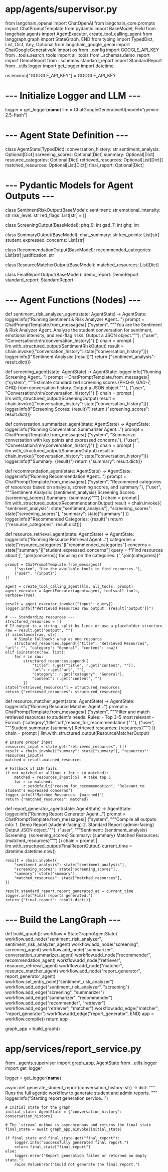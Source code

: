 # app/agents/supervisor.py

from langchain_openai import ChatOpenAI
from langchain_core.prompts import ChatPromptTemplate
from pydantic import BaseModel, Field
from langchain.agents import AgentExecutor, create_tool_calling_agent
from langgraph.graph import StateGraph, END
from typing import TypedDict, List, Dict, Any, Optional
from langchain_google_genai import ChatGoogleGenerativeAI
import os
from ..config import GOOGLE_API_KEY
from ..tools.search_tools import all_tools
from ..schemas.demo_report import DemoReport
from ..schemas.standard_report import StandardReport
from ..utils.logger import get_logger
import datetime

os.environ["GOOGLE_API_KEY"] = GOOGLE_API_KEY

# --- Initialize Logger and LLM ---
logger = get_logger(__name__)
llm = ChatGoogleGenerativeAI(model="gemini-2.5-flash")

# --- Agent State Definition ---
class AgentState(TypedDict):
    conversation_history: str
    sentiment_analysis: Optional[Dict]
    screening_scores: Optional[Dict]
    summary: Optional[Dict]
    resource_categories: Optional[Dict]
    retrieved_resources: Optional[List[Dict]]
    matched_resources: Optional[List[Dict]]
    final_report: Optional[Dict]

# --- Pydantic Models for Agent Outputs ---
class SentimentRiskOutput(BaseModel):
    sentiment: str
    emotional_intensity: str
    risk_level: str
    red_flags: List[str] = []

class ScreeningOutput(BaseModel):
    phq_9: int
    gad_7: int
    ghq: int

class SummaryOutput(BaseModel):
    chat_summary: str
    key_points: List[str]
    student_expressed_concerns: List[str]

class RecommendationOutput(BaseModel):
    recommended_categories: List[str]
    justification: str

class ResourceMatcherOutput(BaseModel):
    matched_resources: List[Dict]

class FinalReportOutput(BaseModel):
    demo_report: DemoReport
    standard_report: StandardReport

# --- Agent Functions (Nodes) ---
def sentiment_risk_analyzer_agent(state: AgentState) -> AgentState:
    logger.info("Running Sentiment & Risk Analyzer Agent...")
    prompt = ChatPromptTemplate.from_messages([
        ("system", """You are the Sentiment & Risk Analyzer Agent. 
        Analyze the student conversation for sentiment, emotional intensity, and red-flag risks.
        Output a JSON object."""), 
        ("user", "Conversation:\n\n{conversation_history}")
    ])
    chain = prompt | llm.with_structured_output(SentimentRiskOutput)
    result = chain.invoke({"conversation_history": state["conversation_history"]})
    logger.info(f"Sentiment Analysis: {result}")
    return {"sentiment_analysis": result.dict()}

def screening_agent(state: AgentState) -> AgentState:
    logger.info("Running Screening Agent...")
    prompt = ChatPromptTemplate.from_messages([
        ("system", """Estimate standardized screening scores (PHQ-9, GAD-7, GHQ) from conversation history.
        Output a JSON object."""), 
        ("user", "Conversation:\n\n{conversation_history}")
    ])
    chain = prompt | llm.with_structured_output(ScreeningOutput)
    result = chain.invoke({"conversation_history": state["conversation_history"]})
    logger.info(f"Screening Scores: {result}")
    return {"screening_scores": result.dict()}

def conversation_summarizer_agent(state: AgentState) -> AgentState:
    logger.info("Running Conversation Summarizer Agent...")
    prompt = ChatPromptTemplate.from_messages([
        ("system", "Summarize conversation with key points and expressed concerns."),
        ("user", "Conversation:\n\n{conversation_history}")
    ])
    chain = prompt | llm.with_structured_output(SummaryOutput)
    result = chain.invoke({"conversation_history": state["conversation_history"]})
    logger.info(f"Summary: {result}")
    return {"summary": result.dict()}

def recommendation_agent(state: AgentState) -> AgentState:
    logger.info("Running Recommendation Agent...")
    prompt = ChatPromptTemplate.from_messages([
        ("system", "Recommend categories of resources based on analysis, screening scores, and summary."),
        ("user", """Sentiment Analysis: {sentiment_analysis}
        Screening Scores: {screening_scores}
        Summary: {summary}""")
    ])
    chain = prompt | llm.with_structured_output(RecommendationOutput)
    result = chain.invoke({
        "sentiment_analysis": state["sentiment_analysis"],
        "screening_scores": state["screening_scores"],
        "summary": state["summary"]
    })
    logger.info(f"Recommended Categories: {result}")
    return {"resource_categories": result.dict()}

def resource_retrieval_agent(state: AgentState) -> AgentState:
    logger.info("Running Resource Retrieval Agent...")
    categories = state["resource_categories"]["recommended_categories"]
    concerns = state["summary"]["student_expressed_concerns"]
    query = f"Find resources about {', '.join(concerns)} focusing on the categories: {', '.join(categories)}"

    prompt = ChatPromptTemplate.from_messages([
        ("system", "Use the available tools to find resources."),
        ("user", "{input}")
    ])
    
    agent = create_tool_calling_agent(llm, all_tools, prompt)
    agent_executor = AgentExecutor(agent=agent, tools=all_tools, verbose=True)
    
    result = agent_executor.invoke({"input": query})
    logger.info(f"Retrieved Resources raw output: {result['output']}")

    # --- Standardize resources ---
    structured_resources = []
    # If output is a string, split by lines or use a placeholder structure
    raw = result.get("output", "")
    if isinstance(raw, str):
        # Simple fallback: wrap as one resource
        structured_resources.append({"title": "Retrieved Resources", "url": "", "category": "General", "content": raw})
    elif isinstance(raw, list):
        for r in raw:
            structured_resources.append({
                "title": r.get("title", r.get("content", "")),
                "url": r.get("url", ""),
                "category": r.get("category", "General"),
                "content": r.get("content", "")
            })
    state["retrieved_resources"] = structured_resources
    return {"retrieved_resources": structured_resources}

def resource_matcher_agent(state: AgentState) -> AgentState:
    logger.info("Running Resource Matcher Agent...")
    prompt = ChatPromptTemplate.from_messages([
        ("system", """Filter and match retrieved resources to student's needs.
        Rules:
        - Top 3–5 most relevant
        - Format: {'category','title','url','reason_for_recommendation'}"""),
        ("user", """Student summary: {summary}
        Retrieved resources: {resources}""")
    ])
    chain = prompt | llm.with_structured_output(ResourceMatcherOutput)
    
    # Ensure proper input
    resources_input = state.get("retrieved_resources", [])
    result = chain.invoke({"summary": state["summary"], "resources": resources_input})
    matched = result.matched_resources

    # Fallback if LLM fails
    if not matched or all(not r for r in matched):
        matched = resources_input[:5]  # take top 5
        for r in matched:
            r.setdefault("reason_for_recommendation", "Relevant to student's expressed concerns")
    logger.info(f"Matched Resources: {matched}")
    return {"matched_resources": matched}

def report_generator_agent(state: AgentState) -> AgentState:
    logger.info("Running Report Generator Agent...")
    prompt = ChatPromptTemplate.from_messages([
        ("system", """Compile all outputs into:
        1. Demo Report (student-facing)
        2. Standard Report (admin-facing)
        Output JSON object."""), 
        ("user", """Sentiment: {sentiment_analysis}
        Screening: {screening_scores}
        Summary: {summary}
        Matched Resources: {matched_resources}""")
    ])
    chain = prompt | llm.with_structured_output(FinalReportOutput)
    current_time = datetime.datetime.now()
    
    result = chain.invoke({
        "sentiment_analysis": state["sentiment_analysis"],
        "screening_scores": state["screening_scores"],
        "summary": state["summary"],
        "matched_resources": state["matched_resources"],
    })
    
    result.standard_report.report_generated_at = current_time
    logger.info("Final reports generated.")
    return {"final_report": result.dict()}

# --- Build the LangGraph ---
def build_graph():
    workflow = StateGraph(AgentState)
    workflow.add_node("sentiment_risk_analyzer", sentiment_risk_analyzer_agent)
    workflow.add_node("screening", screening_agent)
    workflow.add_node("summarizer", conversation_summarizer_agent)
    workflow.add_node("recommender", recommendation_agent)
    workflow.add_node("retriever", resource_retrieval_agent)
    workflow.add_node("matcher", resource_matcher_agent)
    workflow.add_node("report_generator", report_generator_agent)
    workflow.set_entry_point("sentiment_risk_analyzer")
    workflow.add_edge("sentiment_risk_analyzer", "screening")
    workflow.add_edge("screening", "summarizer")
    workflow.add_edge("summarizer", "recommender")
    workflow.add_edge("recommender", "retriever")
    workflow.add_edge("retriever", "matcher")
    workflow.add_edge("matcher", "report_generator")
    workflow.add_edge("report_generator", END)
    app = workflow.compile()
    return app

graph_app = build_graph()











# app/services/report_service.py

from ..agents.supervisor import graph_app, AgentState
from ..utils.logger import get_logger

logger = get_logger(__name__)

async def generate_student_report(conversation_history: str) -> dict:
    """
    Runs the full agentic workflow to generate student and admin reports.
    """
    logger.info("Starting report generation service...")
    
    # Initial state for the graph
    initial_state: AgentState = {"conversation_history": conversation_history}
    
    # The `stream` method is asynchronous and returns the final state
    final_state = await graph_app.ainvoke(initial_state)
    
    if final_state and final_state.get("final_report"):
        logger.info("Successfully generated final report.")
        return final_state["final_report"]
    else:
        logger.error("Report generation failed or returned an empty state.")
        raise ValueError("Could not generate the final report.")
